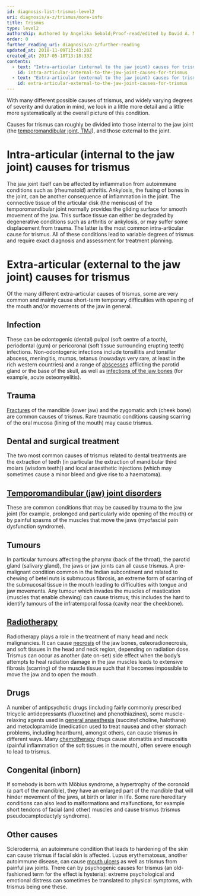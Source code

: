 ```yaml
---
id: diagnosis-list-trismus-level2
uri: diagnosis/a-z/trismus/more-info
title: Trismus
type: level2
authorship: Authored by Angelika Sebald;Proof-read/edited by David A. Mitchell
order: 0
further_reading_uri: diagnosis/a-z/further-reading
updated_at: 2018-11-09T13:43:20Z
created_at: 2017-05-18T13:18:33Z
contents:
  - text: "Intra-articular (internal to the jaw joint) causes for trismus"
    id: intra-articular-internal-to-the-jaw-joint-causes-for-trismus
  - text: "Extra-articular (external to the jaw joint) causes for trismus"
    id: extra-articular-external-to-the-jaw-joint-causes-for-trismus
---
```


<p>With many different possible causes of trismus, and widely varying
    degrees of severity and duration in mind, we look in a little
    more detail and a little more systematically at the overall
    picture of this condition.</p>
<p>Causes for trismus can roughly be divided into those internal
    to the jaw joint (the <a href="/diagnosis/a-z/jaw-joint">temporomandibular joint, TMJ</a>),
    and those external to the joint.</p>
<h1 id="intra-articular-internal-to-the-jaw-joint-causes-for-trismus">Intra-articular (internal to the jaw joint) causes for trismus</h1>
<p>The jaw joint itself can be affected by inflammation from autoimmune
    conditions such as (rheumatoid) arthritis. Ankylosis, the
    fusing of bones in the joint, can be another consequence
    of inflammation in the joint. The connective tissue of the
    articular disk (the meniscus) of the temporomandibular joint
    normally provides the gliding surface for smooth movement
    of the jaw. This surface tissue can either be degraded by
    degenerative conditions such as arthritis or ankylosis, or
    may suffer some displacement from trauma. The latter is the
    most common intra-articular cause for trismus. All of these
    conditions lead to variable degrees of trismus and require
    exact diagnosis and assessment for treatment planning.</p>
<h1 id="extra-articular-external-to-the-jaw-joint-causes-for-trismus">Extra-articular (external to the jaw joint) causes for trismus</h1>
<p>Of the many different extra-articular causes of trismus, some
    are very common and mainly cause short-term temporary difficulties
    with opening of the mouth and/or movements of the jaw in
    general.</p>
<h2>Infection</h2>
<p>These can be odontogenic (dental) pulpal (soft centre of a tooth),
    periodontal (gum) or pericoronal (soft tissue surrounding
    erupting teeth) infections. Non-odontogenic infections include
    tonsillitis and tonsillar abscess, meningitis, mumps, tetanus
    (nowadays very rare, at least in the rich western countries)
    and a range of <a href="/diagnosis/a-z/abscess">abscesses</a>    afflicting the parotid gland or the base of the skull, as
    well as <a href="/diagnosis/a-z/bone-lesion">infections of the jaw bones</a>    (for example, acute osteomyelitis).</p>
<h2>Trauma</h2>
<p><a href="/diagnosis/a-z/fracture">Fractures</a> of the mandible
    (lower jaw) and the zygomatic arch (cheek bone) are common
    causes of trismus. Rare traumatic conditions causing scarring
    of the oral mucosa (lining of the mouth) may cause trismus.</p>
<h2>Dental and surgical treatment</h2>
<p>The two most common causes of trismus related to dental treatments
    are the extraction of teeth (in particular the extraction
    of mandibular third molars (wisdom teeth)) and local anaesthetic
    injections (which may sometimes cause a minor bleed and give
    rise to a haematoma).</p>
<h2><a href="/diagnosis/a-z/jaw-joint">Temporomandibular (jaw) joint disorders</a></h2>
<p>These are common conditions that may be caused by trauma to the
    jaw joint (for example, prolonged and particularly wide opening
    of the mouth) or by painful spasms of the muscles that move
    the jaws (myofascial pain dysfunction syndrome).</p>
<h2>Tumours</h2>
<p>In particular tumours affecting the pharynx (back of the throat),
    the parotid gland (salivary gland), the jaws or jaw joints
    can all cause trismus. A pre-malignant condition common in
    the Indian subcontinent and related to chewing of betel nuts
    is submucous fibrosis, an extreme form of scarring of the
    submucosal tissue in the mouth leading to difficulties with
    tongue and jaw movements. Any tumour which invades the muscles
    of mastication (muscles that enable chewing) can cause trismus;
    this includes the hard to identify tumours of the infratemporal
    fossa (cavity near the cheekbone).</p>
<h2><a href="/treatment/radiotherapy">Radiotherapy</a></h2>
<p>Radiotherapy plays a role in the treatment of many head and neck
    malignancies. It can cause <a href="/diagnosis/a-z/necrosis">necrosis</a>    of the jaw bones, osteoradionecrosis, and soft tissues in
    the head and neck region, depending on radiation dose. Trismus
    can occur as another (late on-set) side effect when the body’s
    attempts to heal radiation damage in the jaw muscles leads
    to extensive fibrosis (scarring) of the muscle tissue such
    that it becomes impossible to move the jaw and to open the
    mouth.</p>
<h2>Drugs</h2>
<p>A number of antipsychotic drugs (including fairly commonly prescribed
    tricyclic antidepressants (fluoxetine) and phenothiazines),
    some muscle-relaxing agents used in <a href="/treatment/surgery/anaesthesia">general anaesthesia</a>    (succinyl choline, halothane) and metoclopramide (medication
    used to treat nausea and other stomach problems, including
    heartburn), amongst others, can cause trismus in different
    ways. Many <a href="/treatment/chemotherapy">chemotherapy</a>    drugs cause stomatitis and mucositis (painful inflammation
    of the soft tissues in the mouth), often severe enough to
    lead to trismus.</p>
<h2>Congenital (inborn)</h2>
<p>If somebody is born with Möbius syndrome, a hypertrophy of the
    coronoid (a part of the mandible), they have an enlarged
    part of the mandible that will hinder movement of the jaws,
    at birth or later in life. Some rare hereditary conditions
    can also lead to malformations and malfunctions, for example
    short tendons of facial (and other) muscles and cause trismus
    (trismus pseudocamptodactyly syndrome).</p>
<h2>Other causes</h2>
<p>Scleroderma, an autoimmune condition that leads to hardening
    of the skin can cause trismus if facial skin is affected.
    Lupus erythematosus, another autoimmune disease, can cause
    <a href="/diagnosis/a-z/oral-mucosal-lesion">mouth ulcers</a>    as well as trismus from painful jaw joints. There can by
    psychogenic causes for trismus (an old-fashioned term for
    the effect is hysteria): extreme psychological and emotional
    distress can sometimes be translated to physical symptoms,
    with trismus being one these.</p>
